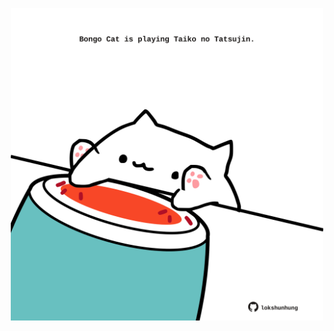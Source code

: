 <!-- built at 01/11/2021, 23:01:08 UTC -->
<p align="center">
  <img width="500" height="500" src="./ReadmeImage.svg">
</p>
